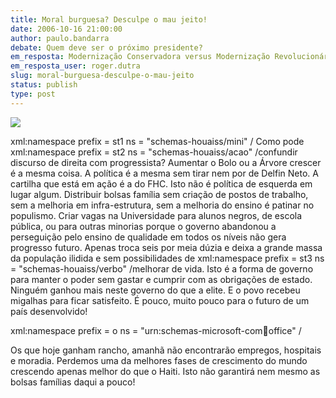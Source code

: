 ```yaml
---
title: Moral burguesa? Desculpe o mau jeito!  
date: 2006-10-16 21:00:00
author: paulo.bandarra
debate: Quem deve ser o próximo presidente?
em_resposta: Modernização Conservadora versus Modernização Revolucionária
em_resposta_user: roger.dutra
slug: moral-burguesa-desculpe-o-mau-jeito
status: publish 
type: post
---
```


![](http://antonini.psc.br/imagens/curto_e_grosso-1.jpg)

xml:namespace prefix = st1 ns = "schemas-houaiss/mini" /
Como pode xml:namespace prefix = st2 ns = "schemas-houaiss/acao" /confundir discurso de direita com progressista? Aumentar o Bolo ou a Árvore crescer é a mesma coisa. A política é a mesma sem tirar nem por de Delfin Neto. A cartilha que está em ação é a do FHC. Isto não é política de esquerda em lugar algum. Distribuir bolsas família sem criação de postos de trabalho, sem a melhoria em infra-estrutura, sem a melhoria do ensino é patinar no populismo. Criar vagas na Universidade para alunos negros, de escola pública, ou para outras minorias porque o governo abandonou a perseguição pelo ensino de qualidade em todos os níveis não gera progresso futuro. Apenas troca seis por meia dúzia e deixa a grande massa da população ilidida e sem possibilidades de xml:namespace prefix = st3 ns = "schemas-houaiss/verbo" /melhorar de vida. Isto é a forma de governo para manter o poder sem gastar e cumprir com as obrigações de estado. Ninguém ganhou mais neste governo do que a elite. E o povo recebeu migalhas para ficar satisfeito. É pouco, muito pouco para o futuro de um país desenvolvido! 


xml:namespace prefix = o ns = "urn:schemas-microsoft-com:office:office" / 


Os que hoje ganham rancho, amanhã não encontrarão empregos, hospitais e moradia. Perdemos uma da melhores fases de crescimento do mundo crescendo apenas melhor do que o Haiti. Isto não garantirá nem mesmo as bolsas famílias daqui a pouco!


 
